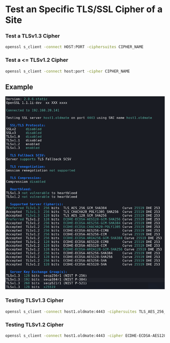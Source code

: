 # Test an Specific TLS/SSL Cipher of a Site

### Test a TLSv1.3 Cipher

```bash
openssl s_client -connect HOST:PORT -ciphersuites CIPHER_NAME
```

### Test a <= TLSv1.2 Cipher
```bash
openssl s_client -connect host:port -cipher CIPHER_NAME
```


## Example

![](images/openssl-cipher-testing.png)

### Testing TLSv1.3 Cipher
```bash
openssl s_client -connect host1.oldmate:4443 -ciphersuites TLS_AES_256_GCM_SHA384
```

### Testing TLSv1.2 Cipher
```bash
openssl s_client -connect host1.oldmate:4443 -cipher ECDHE-ECDSA-AES128-GCM-SHA256
```